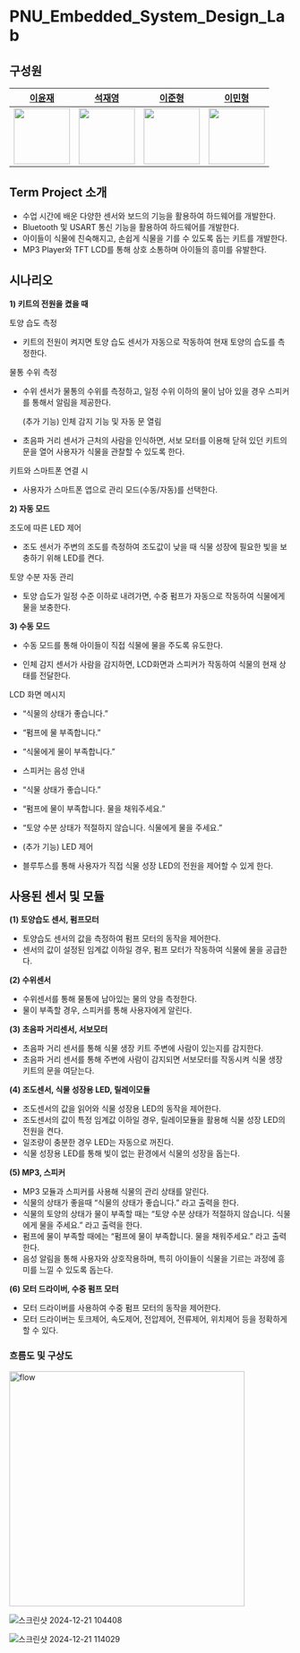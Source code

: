 # PNU_Embedded_System_Design_Lab

## 구성원

<div align="center">

| [이윤재](https://github.com/YUNJAEGOONER) | [석재영](https://github.com/Sjaeyeong) | [이준형](https://github.com/NIBble1492) | [이민형](https://github.com/LeeSwallow) |
| :---------------------------------------: | :------------------------------------: | :------------------------------------: | :------------------------------------: |
| <img src="https://github.com/YUNJAEGOONER.png" width="100"> | <img src="https://github.com/Sjaeyeong.png" width="100"> | <img src="https://github.com/NIBble1492.png" width="100"> | <img src="https://github.com/LeeSwallow.png" width="100"> |

</div>

## Term Project 소개
- 수업 시간에 배운 다양한 센서와 보드의 기능을 활용하여 하드웨어를 개발한다.
- Bluetooth 및 USART 통신 기능을 활용하여 하드웨어를 개발한다.
- 아이들이 식물에 친숙해지고, 손쉽게 식물을 기를 수 있도록 돕는 키트를 개발한다.
- MP3 Player와 TFT LCD를 통해 상호 소통하며 아이들의 흥미를 유발한다.

## 시나리오
 **1) 키트의 전원을 켰을 때**

토양 습도 측정

-   키트의 전원이 켜지면 토양 습도 센서가 자동으로 작동하여 현재 토양의 습도를 측정한다.
    

물통 수위 측정

-   수위 센서가 물통의 수위를 측정하고, 일정 수위 이하의 물이 남아 있을 경우 스피커를 통해서 알림을 제공한다.
    

	(추가 기능) 인체 감지 기능 및 자동 문 열림

-   초음파 거리 센서가 근처의 사람을 인식하면, 서보 모터를 이용해 닫혀 있던 키트의 문을 열어 사용자가 식물을 관찰할 수 있도록 한다.
    

키트와 스마트폰 연결 시

-   사용자가 스마트폰 앱으로 관리 모드(수동/자동)를 선택한다.
    

  
 **2) 자동 모드**

조도에 따른 LED 제어

-   조도 센서가 주변의 조도를 측정하여 조도값이 낮을 때 식물 성장에 필요한 빛을 보충하기 위해 LED를 켠다.
 

토양 수분 자동 관리

-   토양 습도가 일정 수준 이하로 내려가면, 수중 펌프가 자동으로 작동하여 식물에게 물을 보충한다.

 **3) 수동 모드**

-   수동 모드를 통해 아이들이 직접 식물에 물을 주도록 유도한다.
    
-   인체 감지 센서가 사람을 감지하면, LCD화면과 스피커가 작동하여 식물의 현재 상태를 전달한다.


LCD 화면 메시지
    
-   “식물의 상태가 좋습니다.”
	    
-   “펌프에 물 부족합니다.”
	    
-   “식물에게 물이 부족합니다.”

-   스피커는 음성 안내

-   “식물 상태가 좋습니다.”
	    
-   “펌프에 물이 부족합니다. 물을 채워주세요.”
	    
-   “토양 수분 상태가 적절하지 않습니다. 식물에게 물을 주세요.”

-   (추가 기능) LED 제어
	    
-   블루투스를 통해 사용자가 직접 식물 성장 LED의 전원을 제어할 수 있게 한다.

## 사용된 센서 및 모듈

**(1) 토양습도 센서, 펌프모터**
- 토양습도 센서의 값을 측정하여 펌프 모터의 동작을 제어한다.
- 센서의 값이 설정된 임계값 이하일 경우, 펌프 모터가 작동하여 식물에 물을 공급한다.

**(2) 수위센서**
- 수위센서를 통해 물통에 남아있는 물의 양을 측정한다.
- 물이 부족할 경우, 스피커를 통해 사용자에게 알린다.

**(3) 초음파 거리센서, 서보모터**
- 초음파 거리 센서를 통해 식물 생장 키트 주변에 사람이 있는지를 감지한다.
- 초음파 거리 센서를 통해 주변에 사람이 감지되면 서보모터를 작동시켜 식물 생장 키트의 문을 여닫는다.

**(4) 조도센서, 식물 성장용 LED, 릴레이모듈**
- 조도센서의 값을 읽어와 식물 성장용 LED의 동작을 제어한다.
- 조도센서의 값이 특정 임계값 이하일 경우, 릴레이모듈을 활용해 식물 성장 LED의 전원을 켠다.
- 일조량이 충분한 경우 LED는 자동으로 꺼진다.
- 식물 성장용 LED를 통해 빛이 없는 환경에서 식물의 성장을 돕는다.

**(5) MP3, 스피커**
- MP3 모듈과 스피커를 사용해 식물의 관리 상태를 알린다.
- 식물의 상태가 좋을때 “식물의 상태가 좋습니다.” 라고 출력을 한다.
- 식물의 토양의 상태가 물이 부족할 때는 “토양 수분 상태가 적절하지 않습니다. 식물에게 물을 주세요.” 라고 출력을 한다.
- 펌프에 물이 부족할 때에는 “펌프에 물이 부족합니다. 물을 채워주세요.” 라고 출력한다.
- 음성 알림을 통해 사용자와 상호작용하며, 특히 아이들이 식물을 기르는 과정에 흥미를 느낄 수 있도록 돕는다.

**(6) 모터 드라이버, 수중 펌프 모터**
- 모터 드라이버를 사용하여 수중 펌프 모터의 동작을 제어한다.
- 모터 드라이버는 토크제어, 속도제어, 전압제어, 전류제어, 위치제어 등을 정확하게 할 수 있다.

### 흐름도 및 구상도

<img width="420" alt="flow" src="https://github.com/user-attachments/assets/73562175-509f-47cc-9c50-7e3a94105c24" />

![스크린샷 2024-12-21 104408](https://github.com/user-attachments/assets/8091bf31-85fc-4402-8abc-b095f099e322)

![스크린샷 2024-12-21 114029](https://github.com/user-attachments/assets/b62e14cb-e0d6-421a-a647-b72503bde669)

